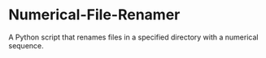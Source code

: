 # Numerical-File-Renamer
A Python script that renames files in a specified directory with a numerical sequence.
